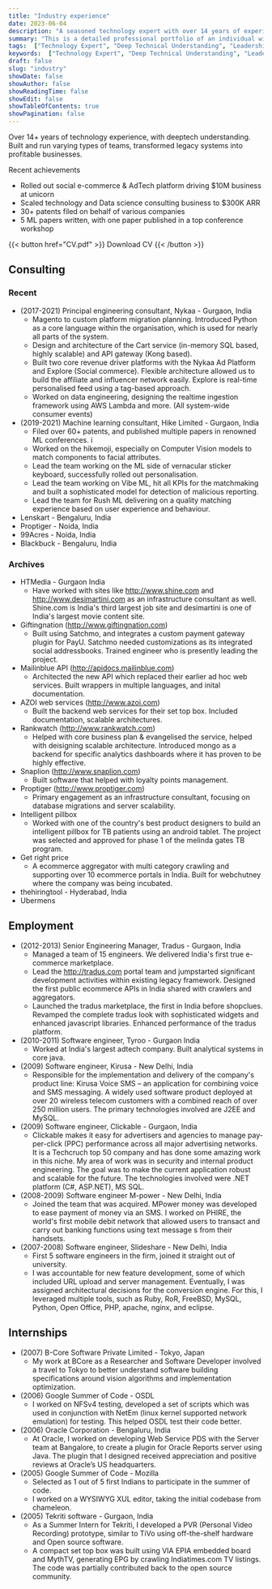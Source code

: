 ```yaml
---
title: "Industry experience"
date: 2023-06-04
description: "A seasoned technology expert with over 14 years of experience, deep technical understanding and a track record of building and leading diverse teams. Proficient in transforming legacy systems into profitable ventures. The record boasts of key achievements such as rolling out a social e-commerce & AdTech platform, scaling a technology and Data science consulting business, and filing numerous patents. The individual has consulted for several prestigious companies and served in various engineering roles."
summary: "This is a detailed professional portfolio of an individual with more than 14 years in the tech industry. Their accomplishments span across driving multimillion-dollar businesses, scaling consulting operations, filing patents, and publishing machine learning research. The individual has a robust consulting history, working with top companies across India in different capacities. In addition, they have a substantial employment background in senior engineering roles. The individual's experience is further broadened by their participation in numerous internships."
tags:  ["Technology Expert", "Deep Technical Understanding", "Leadership", "Legacy Systems Transformation", "Social E-commerce", "AdTech", "Data Science Consulting", "Patents", "Machine Learning", "Consulting", "Senior Engineering Roles", "Internships", "Python", "Magento", "AWS Lambda", "Computer Vision", "ML Personalisation", "e-commerce Aggregator", "Scalable Architectures", "Database Migrations", "Server Scalability"]
keywords:  ["Technology Expert", "Deep Technical Understanding", "Leadership", "Legacy Systems Transformation", "Social E-commerce", "AdTech", "Data Science Consulting", "Patents", "Machine Learning", "Consulting", "Senior Engineering Roles", "Internships", "Python", "Magento", "AWS Lambda", "Computer Vision", "ML Personalisation", "e-commerce Aggregator", "Scalable Architectures", "Database Migrations", "Server Scalability"]
draft: false
slug: "industry"
showDate: false
showAuthor: false
showReadingTime: false
showEdit: false
showTableOfContents: true
showPagination: false
---
```


Over 14+ years of technology experience, with deeptech understanding. Built and run varying types of teams, transformed legacy systems into profitable businesses.

Recent achievements

* Rolled out social e-commerce & AdTech platform driving $10M business at unicorn
* Scaled technology and Data science consulting business to $300K ARR
* 30+ patents filed on behalf of various companies
* 5 ML papers written, with one paper published in a top conference workshop

{{< button href="CV.pdf" >}}
Download CV
{{< /button >}}

## Consulting

### Recent

* (2017-2021) Principal engineering consultant, Nykaa - Gurgaon, India
  * Magento to custom platform migration planning. Introduced Python as a core language within the organisation, which is used for nearly all parts of the system. 
  * Design and architecture of the Cart service (in-memory SQL based, highly scalable) and API gateway (Kong based). 
  * Built two core revenue driver platforms with the Nykaa Ad Platform and Explore (Social commerce). Flexible architecture allowed us to build the affiliate and influencer network easily. Explore is real-time personalised feed using a tag-based approach.
  * Worked on data engineering, designing the realtime ingestion framework using AWS Lambda and more. (All system-wide consumer events)
* (2019-2021) Machine learning consultant, Hike Limited - Gurgaon, India
  * Filed over 60+ patents, and published multiple papers in renowned ML conferences.   i
  * Worked on the hikemoji, especially on Computer Vision models to match components to facial attributes. 
  * Lead the team working on the ML side of vernacular sticker keyboard, successfully rolled out personalisation.
  * Lead the team working on Vibe ML, hit all KPIs for the matchmaking and built a sophisticated model for detection of malicious reporting.
  * Lead the team for Rush ML delivering on a quality matching experience based on user experience and behaviour.
* Lenskart - Bengaluru, India
* Proptiger - Noida, India
* 99Acres - Noida, India
* Blackbuck - Bengaluru, India

### Archives 
* HTMedia - Gurgaon India
  * Have worked with sites like http://www.shine.com and http://www.desimartini.com as an infrastructure consultant as well. Shine.com is India's third largest job site and desimartini is one of India's largest movie content site. 
* Giftingnation (http://www.giftingnation.com) 
  * Built using Satchmo, and integrates a custom payment gateway plugin for PayU. Satchmo needed customizations as its integrated social addressbooks. Trained engineer who is presently leading the project.
* Mailinblue API (http://apidocs.mailinblue.com)
  * Architected the new API which replaced their
earlier ad hoc web services. Built wrappers in multiple languages, and inital documentation.
* AZOI web services (http://www.azoi.com)
  * Built the backend web services for their set top box.
Included documentation, scalable architectures.
* Rankwatch (http://www.rankwatch.com)
  * Helped with core business plan & evangelised the
service, helped with deisigning scalable architecture. Introduced mongo as a backend for specific
analytics dashboards where it has proven to be highly effective.
* Snaplion (http://www.snaplion.com) 
  * Built software that helped with loyalty points management.
* Proptiger (http://www.proptiger.com) 
  * Primary engagement as an infrastructure consultant,
focusing on database migrations and server scalability.
* Intelligent pillbox 
  * Worked with one of the country's best product designers to build an intelligent pillbox for TB patients using an android tablet. The project was selected and approved for phase 1 of the melinda gates TB program.
* Get right price 
  * A ecommerce aggregator with multi category crawling and supporting over 10 ecommerce portals in India. Built for webchutney where the company was being incubated.
* thehiringtool - Hyderabad, India
* Ubermens


## Employment

* (2012-2013) Senior Engineering Manager, Tradus - Gurgaon, India
   * Managed a team of 15 engineers. We delivered India's first true e-commerce marketplace.
   * Lead the http://tradus.com portal team and jumpstarted significant development activities within existing legacy framework. Designed the first public ecommerce APIs in India shared with crawlers and aggregators.
   * Launched the tradus marketplace, the first in India before shopclues. Revamped the complete tradus look with sophisticated widgets and enhanced javascript libraries. Enhanced performance of the tradus platform.
* (2010-2011) Software engineer, Tyroo - Gurgaon India
  * Worked at India's largest adtech company. Built analytical systems in core java.
* (2009) Software engineer, Kirusa - New Delhi, India
  * Responsible for the implementation and delivery of the company's product line: Kirusa Voice SMS – an application for combining voice and SMS messaging. A widely used software product deployed at over 20 wireless telecom customers with a combined reach of over 250 million users. The primary technologies involved are J2EE and MySQL.
* (2009) Software engineer, Clickable - Gurgaon, India
  * Clickable makes it easy for advertisers and agencies to manage pay-per-click (PPC) performance across all major advertising networks. It is a Techcruch top 50 company and has done some amazing work in this niche. My area of work was in security and internal product engineering. The goal was to make the current application robust and scalable for the future. The technologies involved were .NET platform (C#, ASP.NET), MS SQL.
* (2008-2009) Software engineer M-power - New Delhi, India
   * Joined the team that was acquired. MPower money was developed to ease payment of money via an SMS. I worked on PHIRE, the world's first mobile debit network that allowed users to transact and carry out banking functions using text message s from their handsets.
* (2007-2008) Software engineer, Slideshare - New Delhi, India
   * First 5 software engineers in the firm, joined it straight out of university.
   * I was accountable for new feature development, some of which included URL upload and server management. Eventually, I was assigned architectural decisions for the conversion engine. For this, I leveraged multiple tools, such as Ruby, RoR, FreeBSD, MySQL, Python, Open Office, PHP, apache, nginx, and eclipse.

## Internships

* (2007) B-Core Software Private Limited - Tokyo, Japan
   * My work at BCore as a Researcher and Software Developer involved a travel to Tokyo to better understand software building specifications around vision algorithms and implementation optimization.
* (2006) Google Summer of Code - OSDL
   * I worked on NFSv4 testing, developed a set of scripts which was used in conjunction with NetEm (linux kernel supported network emulation) for testing. This helped OSDL test their code better.
* (2006) Oracle Corporation - Bengaluru, India
   * At Oracle, I worked on developing Web Service PDS with the Server team at Bangalore, to create a plugin for Oracle Reports server using Java. The plugin that I designed received appreciation and positive reviews at Oracle’s US headquarters.
* (2005) Google Summer of Code - Mozilla
   * Selected as 1 out of 5 first Indians to participate in the summer of code.
   * I worked on a WYSIWYG XUL editor, taking the initial codebase from chameleon. 
* (2005) Tekriti software - Gurgaon, India
   * As a Summer Intern for Tekriti, I developed a PVR (Personal Video Recording) prototype, similar to TiVo using off-the-shelf hardware and Open source software. 
   * A compact set top box was built using VIA EPIA embedded board and MythTV, generating EPG by crawling Indiatimes.com TV listings. The code was partially contributed back to the open source community.
